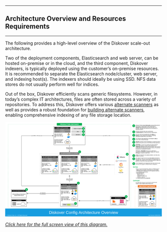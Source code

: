 <p id="architecture_diagram"></p>

___
## </a>Architecture Overview and Resources Requirements
___
The following provides a high-level overview of the Diskover scale-out architecture. 

Two of the deployment components, Elasticsearch and web server, can be hosted on-premise or in the cloud, and the third component, Diskover indexers, is typically deployed using the customer’s on-premise resources. It is recommended to separate the Elasticsearch node/cluster, web server, and indexing host(s). The indexers should ideally be using SSD. NFS data stores do not usually perform well for indices.

Out of the box, Diskover efficiently scans generic filesystems. However, in today’s complex IT architectures, files are often stored across a variety of repositories. To address this, Diskover offers various [alternate scanners](https://diskoverdata.com/products/indexers/) as well as provides a robust foundation for [building alternate scanners](https://docs.diskoverdata.com/diskover_dev_guide/#develop-your-own-alternate-scanner), enabling comprehensive indexing of any file storage location.

![Image: Diskover Reference Diagram Architecture](images/diskover_config_template_2024073001.png)

_[Click here for the full screen view of this diagram.](images/diagram_diskover_architecture_config_2024072401.png)_

